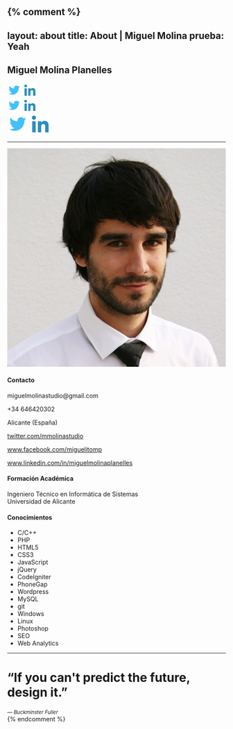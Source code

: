 {% comment %}
---
layout: about
title: About | Miguel Molina
prueba: Yeah
---

<div class="row-fluid">

<div class="span4">
<h2>Miguel Molina Planelles</h2>
<div class="pull-right visible-phone social-buttons">
<a href="http://twitter.com/mmolinastudio" target="_blank"><img src="./img/twitter-32.png"></a>
<a href="http://www.linkedin.com/in/miguelmolinaplanelles" target="_blank"><img src="./img/linkedin-32.png"></a>
</div>
</div>

<div class="pull-right visible-tablet span2 social-buttons">
<a href="http://twitter.com/mmolinastudio" target="_blank"><img src="./img/twitter-32.png"></a>
<a href="http://www.linkedin.com/in/miguelmolinaplanelles" target="_blank"><img src="./img/linkedin-32.png"></a>
</div>

<div class="pull-right visible-desktop span2">
<div class="row-fluid">
<a class="span5 offset2" href="http://twitter.com/mmolinastudio" target="_blank"><img src="./img/twitter-48.png"></a>
<a class="span5" href="http://www.linkedin.com/in/miguelmolinaplanelles" target="_blank"><img src="./img/linkedin-48.png"></a>
</div>
</div>

</div>

<hr>

<div class="row-fluid curriculum">
<div class="span4 thumbnail">
<a href="./img/me.jpg"><img class="foto" src="./img/me.jpg"></a>
</div>

<div class="span4 thumbnail">
<h4>Contacto</h4>
<p><i class="icon-envelope"></i> miguelmolinastudio@gmail.com</p>
<p>+34 646420302</p>
<p>Alicante (España)</p>
<p><a href="https://twitter.com/mmolinastudio">twitter.com/mmolinastudio</a></p>
<p><a href="http://www.facebook.com/miguelitomp">www.facebook.com/miguelitomp</a></p>
<p><a href="http://www.linkedin.com/in/miguelmolinaplanelles">www.linkedin.com/in/miguelmolinaplanelles</a></p>
</div>

<div class="span4 thumbnail">
<h4>Formación Académica</h4>
<p>Ingeniero Técnico en Informática de Sistemas<br>Universidad de Alicante</p>
</div>

<div class="span4 thumbnail">
<h4>Conocimientos</h4>
<ul class="list-of-labels">
<li class="label">C/C++</li><li class="label">PHP</li><li class="label">HTML5</li><li class="label">CSS3</li><li class="label">JavaScript</li><li class="label">jQuery</li><li class="label">CodeIgniter</li><li class="label">PhoneGap</li><li class="label">Wordpress</li><li class="label">MySQL</li><li class="label">git</li><li class="label">Windows</li><li class="label">Linux</li><li class="label">Photoshop</li><li class="label">SEO</li><li class="label">Web Analytics</li>
</ul>
</div>

</div>

<hr>

<div class="hero-unit">
<div class="row-fluid">
<h1 class="span10 offset1" cite="Famous person">“If you can't predict the future, design it.”</h1>
<small class="pull-right muted"><cite title="Buckminster Fuller">— Buckminster Fuller</cite></small>
</div>
</div>
{% endcomment %}